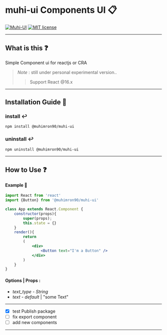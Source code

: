 # muhi-ui Components UI 📋

[![Muhi-UI](https://img.shields.io/github/v/tag/muhimron90/muhi-ui?color=green&label=Version&style=flat-square)](https://github.com/muhimron90/muhi-ui/tags)
[![MIT license](https://img.shields.io/npm/l/@muhimron90/muhi-ui)](https://lbesson.mit-license.org/)

- ------------------------

## What is this  ❓

Simple Component ui for reactjs or CRA

> _Note_ : still under personal experimental version..
>
> > Support React @16.x

- ------------------------
## Installation Guide 💎

### install ↩️

`npm install @muhimron90/muhi-ui`

### uninstall ↩️

`npm uninstall @muhimron90/muhi-ui`


- ------------------------
## How to Use ❓
#### Example 🔐

```jsx
import React from 'react'
import {Button} from '@muhimron90/muhi-ui'

class App extends React.Component {
    constructor(props){
        super(props);
        this.state = {}
    }
    render(){
        return
        (
            <div>
                <Button text="I'm a Button" />
            </div>
        )
    }
}

```
#### Options | Props :
- *text_type* - _String_
- *text* - _default_ | "some Text"

- ------------------------

- [x] test Publish package
- [ ] fix export component
- [ ] add new components

--------------------------